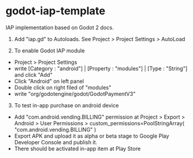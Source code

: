 # godot-iap-template
IAP implementation based on Godot 2 docs.

1. Add "iap.gd" to Autoloads. See Project > Project Settings > AutoLoad

2. To enable Godot IAP module

- Project > Project Settings
- write [Category : "android"] | [Property : "modules"] | [Type : "String"] and click "Add"
- Click "Android" on left panel
- Double click on right filed of "modules"
- write "org/godotengine/godot/GodotPaymentV3"

3. To test in-app purchase on android device

- Add "com.android.vending.BILLING\" permission at Project > Export > Android > User Permissions > custom_permissions=PoolStringArray( "com.android.vending.BILLING" )
- Export APK and upload it as alpha or beta stage to Google Play Developer Console and publish it.
- There should be activated in-app item at Play Store
